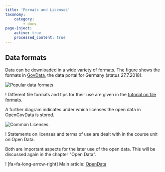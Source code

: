 ```yaml
---
title: 'Formats and Licenses'
taxonomy:
    category:
        - docs
page-inject:
    active: true
    processed_content: true
---
```


<!--"[plugin:page-inject](http://localhost:2030/openx/vorlesung/open-govdata/formate/auswertung_govdata.html)-->

<!--<div  class="embed-responsive">
  <iframe id="frame_id" src="formate/auswertung_govdata2.html" class="embed-responsive-item" onload="resizeIFrameToFitContent(this)"></iframe>
<div>-->

<!--
<div  class="embed-responsive">
  <iframe id="frame_id" src="formate/lizenzen_tabelle.html" class="embed-responsive-item"></iframe>
<div>-->

<!--
  <iframe id="frame_id" src="formate/auswertung_govdata2.html" width="100%" frameborder="0" onload="resizeIFrameToFitContent(this)"></iframe>
<script type="application/javascript">

function resizeIFrameToFitContent( iFrame ) {

    iFrame.width  = iFrame.contentWindow.document.body.scrollWidth;
    iFrame.height = iFrame.contentWindow.document.body.scrollHeight;
}

window.addEventListener('DOMContentLoaded', function(e) {

    var iFrame = document.getElementById( 'frame_id' );
    resizeIFrameToFitContent( iFrame );
} );

</script> -->

## Data formats

Data can be downloaded in a wide variety of formats. The figure shows the formats in [GovData](https://www.govdata.de/), the data portal for Germany (status 27.7.2018).

![](OGDFormate.png?lightbox=800&resize=300&classes=caption "Popular data formats")

! Different file formats and tips for their use are given in the [tutorial on file formats](https://learn.opengeoedu.de/tutorials/OGE-Tutorial_Dateiformate.pdf?target=_blank).

A further diagram indicates under which licenses the open data in OpenGovData is stored.

![](OGDLizenzen.png?lightbox=800&resize=300&classes=caption "Common Licenses")

! Statements on licenses and terms of use are dealt with in the course unit on Open Data.

Both are important aspects for the later use of the open data. This will be discussed again in the chapter "Open Data".

! [fa=fa-long-arrow-right] Main article: [OpenData](/opendata)
